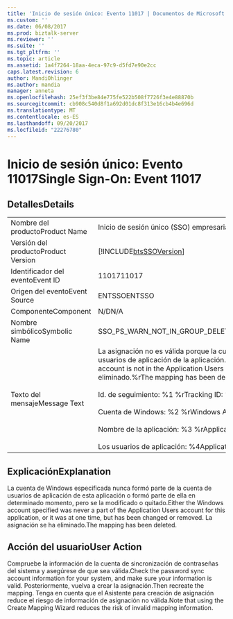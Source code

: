 ```yaml
---
title: 'Inicio de sesión único: Evento 11017 | Documentos de Microsoft'
ms.custom: ''
ms.date: 06/08/2017
ms.prod: biztalk-server
ms.reviewer: ''
ms.suite: ''
ms.tgt_pltfrm: ''
ms.topic: article
ms.assetid: 1a4f7264-18aa-4eca-97c9-d5fd7e90e2cc
caps.latest.revision: 6
author: MandiOhlinger
ms.author: mandia
manager: anneta
ms.openlocfilehash: 25ef3f3be84e775fe522b508f7726f3e4e88870b
ms.sourcegitcommit: cb908c540d8f1a692d01dc8f313e16cb4b4e696d
ms.translationtype: MT
ms.contentlocale: es-ES
ms.lasthandoff: 09/20/2017
ms.locfileid: "22276780"
---
```

# <a name="single-sign-on-event-11017"></a><span data-ttu-id="d4bd9-102">Inicio de sesión único: Evento 11017</span><span class="sxs-lookup"><span data-stu-id="d4bd9-102">Single Sign-On: Event 11017</span></span>
## <a name="details"></a><span data-ttu-id="d4bd9-103">Detalles</span><span class="sxs-lookup"><span data-stu-id="d4bd9-103">Details</span></span>  
  
|||  
|-|-|  
|<span data-ttu-id="d4bd9-104">Nombre del producto</span><span class="sxs-lookup"><span data-stu-id="d4bd9-104">Product Name</span></span>|<span data-ttu-id="d4bd9-105">Inicio de sesión único (SSO) empresarial</span><span class="sxs-lookup"><span data-stu-id="d4bd9-105">Enterprise Single Sign-On</span></span>|  
|<span data-ttu-id="d4bd9-106">Versión del producto</span><span class="sxs-lookup"><span data-stu-id="d4bd9-106">Product Version</span></span>|[!INCLUDE[btsSSOVersion](../includes/btsssoversion-md.md)]|  
|<span data-ttu-id="d4bd9-107">Identificador del evento</span><span class="sxs-lookup"><span data-stu-id="d4bd9-107">Event ID</span></span>|<span data-ttu-id="d4bd9-108">11017</span><span class="sxs-lookup"><span data-stu-id="d4bd9-108">11017</span></span>|  
|<span data-ttu-id="d4bd9-109">Origen del evento</span><span class="sxs-lookup"><span data-stu-id="d4bd9-109">Event Source</span></span>|<span data-ttu-id="d4bd9-110">ENTSSO</span><span class="sxs-lookup"><span data-stu-id="d4bd9-110">ENTSSO</span></span>|  
|<span data-ttu-id="d4bd9-111">Componente</span><span class="sxs-lookup"><span data-stu-id="d4bd9-111">Component</span></span>|<span data-ttu-id="d4bd9-112">N/D</span><span class="sxs-lookup"><span data-stu-id="d4bd9-112">N/A</span></span>|  
|<span data-ttu-id="d4bd9-113">Nombre simbólico</span><span class="sxs-lookup"><span data-stu-id="d4bd9-113">Symbolic Name</span></span>|<span data-ttu-id="d4bd9-114">SSO_PS_WARN_NOT_IN_GROUP_DELETE_OK</span><span class="sxs-lookup"><span data-stu-id="d4bd9-114">SSO_PS_WARN_NOT_IN_GROUP_DELETE_OK</span></span>|  
|<span data-ttu-id="d4bd9-115">Texto del mensaje</span><span class="sxs-lookup"><span data-stu-id="d4bd9-115">Message Text</span></span>|<span data-ttu-id="d4bd9-116">La asignación no es válida porque la cuenta de Windows no se encuentra en la cuenta de usuarios de aplicación de la aplicación.</span><span class="sxs-lookup"><span data-stu-id="d4bd9-116">The mapping is not valid because the Windows account is not in the Application Users account for the application.</span></span> <span data-ttu-id="d4bd9-117">La asignación se ha eliminado.%r</span><span class="sxs-lookup"><span data-stu-id="d4bd9-117">The mapping has been deleted.%r</span></span><br /><br /> <span data-ttu-id="d4bd9-118">Id. de seguimiento: %1 %r</span><span class="sxs-lookup"><span data-stu-id="d4bd9-118">Tracking ID: %1%r</span></span><br /><br /> <span data-ttu-id="d4bd9-119">Cuenta de Windows: %2 %r</span><span class="sxs-lookup"><span data-stu-id="d4bd9-119">Windows Account: %2%r</span></span><br /><br /> <span data-ttu-id="d4bd9-120">Nombre de la aplicación: %3 %r</span><span class="sxs-lookup"><span data-stu-id="d4bd9-120">Application Name: %3%r</span></span><br /><br /> <span data-ttu-id="d4bd9-121">Los usuarios de aplicación: %4</span><span class="sxs-lookup"><span data-stu-id="d4bd9-121">Application Users: %4</span></span>|  
  
## <a name="explanation"></a><span data-ttu-id="d4bd9-122">Explicación</span><span class="sxs-lookup"><span data-stu-id="d4bd9-122">Explanation</span></span>  
 <span data-ttu-id="d4bd9-123">La cuenta de Windows especificada nunca formó parte de la cuenta de usuarios de aplicación de esta aplicación o formó parte de ella en determinado momento, pero se la modificado o quitado.</span><span class="sxs-lookup"><span data-stu-id="d4bd9-123">Either the Windows account specified was never a part of the Application Users account for this application, or it was at one time, but has been changed or removed.</span></span> <span data-ttu-id="d4bd9-124">La asignación se ha eliminado.</span><span class="sxs-lookup"><span data-stu-id="d4bd9-124">The mapping has been deleted.</span></span>  
  
## <a name="user-action"></a><span data-ttu-id="d4bd9-125">Acción del usuario</span><span class="sxs-lookup"><span data-stu-id="d4bd9-125">User Action</span></span>  
 <span data-ttu-id="d4bd9-126">Compruebe la información de la cuenta de sincronización de contraseñas del sistema y asegúrese de que sea válida.</span><span class="sxs-lookup"><span data-stu-id="d4bd9-126">Check the password sync account information for your system, and make sure your information is valid.</span></span> <span data-ttu-id="d4bd9-127">Posteriormente, vuelva a crear la asignación.</span><span class="sxs-lookup"><span data-stu-id="d4bd9-127">Then recreate the mapping.</span></span> <span data-ttu-id="d4bd9-128">Tenga en cuenta que el Asistente para creación de asignación reduce el riesgo de información de asignación no válida.</span><span class="sxs-lookup"><span data-stu-id="d4bd9-128">Note that using the Create Mapping Wizard reduces the risk of invalid mapping information.</span></span>